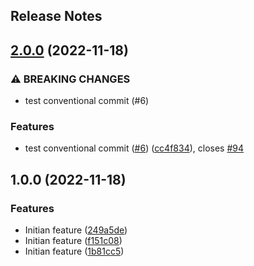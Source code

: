 Release Notes
---

## [2.0.0](https://github.com/daviddalisusanibararce/tmp-sustrait-java/compare/v1.0.0...v2.0.0) (2022-11-18)


### ⚠ BREAKING CHANGES

* test conventional commit  (#6)

### Features

* test conventional commit  ([#6](https://github.com/daviddalisusanibararce/tmp-sustrait-java/issues/6)) ([cc4f834](https://github.com/daviddalisusanibararce/tmp-sustrait-java/commit/cc4f834b1001debcf0a0e191eb63869e868a3652)), closes [#94](https://github.com/daviddalisusanibararce/tmp-sustrait-java/issues/94)

## 1.0.0 (2022-11-18)


### Features

* Initian feature ([249a5de](https://github.com/daviddalisusanibararce/tmp-sustrait-java/commit/249a5de436a91feb444b6490f18dbba014a7e9bc))
* Initian feature ([f151c08](https://github.com/daviddalisusanibararce/tmp-sustrait-java/commit/f151c082d1316af83fb302bf09be04510f2cfec2))
* Initian feature ([1b81cc5](https://github.com/daviddalisusanibararce/tmp-sustrait-java/commit/1b81cc5c5212114ab787e3df342f6faedf4b9381))
